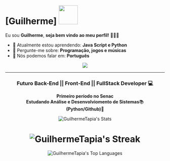 # [Guilherme] <img src="https://media.tenor.com/LHAI-n_-ptoAAAAi/touhou-reimu.gif" width="60px">

Eu sou <strong>Guilherme</strong>, <strong>seja bem vindo ao meu perfil!</strong> 👨🏻‍💻 

- 🚀 Atualmente estou aprendendo: <strong>Java Script e Python</strong> 
- 💬 Pergunte-me sobre: <strong>Programação, jogos e músicas</strong>
- 📣 Nós podemos falar em: <strong>Português</strong>

<div align="center">

  <a href="#" alt="Gmail">
    <img src="https://img.shields.io/badge/-Gmail-FF0000?style=flat-square&labelColor=FF0000&logo=gmail&logoColor=white&link= https://mail.google.com/mail/u/0/#inbox"/></a>

<div align="center">

</div>

<hr>

<h3 align="center"><strong>Futuro Back-End || Front-End || FullStack </strong> Developer 💻</h3>

<p align="center">
  <strong>Primeiro período no Senac</strong><br>
  <strong>Estudando Análise e Desenvolviomento de Sistemas</strong>📚<br>
  <strong>(Python/Github)</strong>🚀<br>
</p>

<div align="center">

![GuilhermeTapia's Stats](https://github-readme-stats.vercel.app/api?username=GuilhermeTapia&theme=vue-dark&show_icons=true&hide_border=true&count_private=true)

![GuilhermeTapia's Streak](https://github-readme-streak-stats.herokuapp.com/?user=GuilhermeTapia&theme=vue-dark&hide_border=true)
=======
![GuilhermeTapia's Top Languages](https://github-readme-stats.vercel.app/api/top-langs/?username=GuilhermeTapia&theme=vue-dark&show_icons=true&hide_border=true&layout=compact)

  </div>
